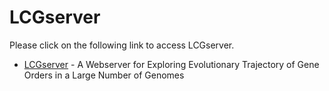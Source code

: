# LCGserver

Please click on the following link to access LCGserver.

* [LCGserver](http://ec2-52-40-200-174.us-west-2.compute.amazonaws.com/LCGserver/) - A Webserver for Exploring Evolutionary Trajectory of Gene Orders in a Large Number of Genomes


